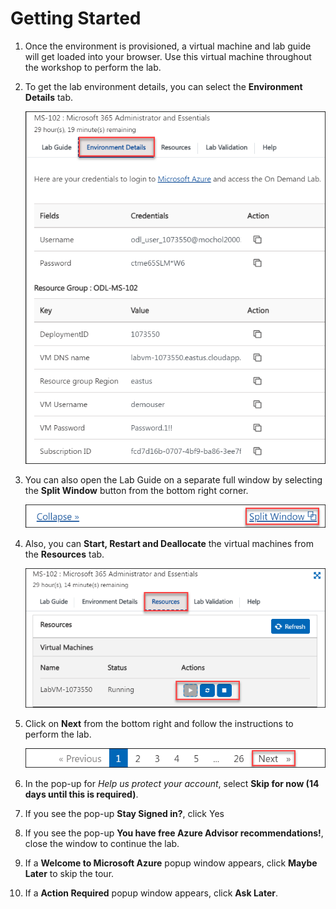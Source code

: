# Getting Started

1. Once the environment is provisioned, a virtual machine and lab guide will get loaded into your browser. Use this virtual machine throughout the workshop to perform the lab.

1. To get the lab environment details, you can select the **Environment Details** tab.

    ![](../Images/MS-102-image-21.png)

1. You can also open the Lab Guide on a separate full window by selecting the **Split Window** button from the bottom right corner.

    ![](../Images/MS-102-image-22.png)   

1. Also, you can **Start, Restart and Deallocate** the virtual machines from the **Resources** tab.

    ![](../Images/MS-102-image-24.png)

1. Click on **Next** from the bottom right and follow the instructions to perform the lab.

    ![](../Images/MS-102-image-23.png)   

1. In the pop-up for *Help us protect your account*, select **Skip for now (14 days until this is required)**.

1. If you see the pop-up **Stay Signed in?**, click Yes

1. If you see the pop-up **You have free Azure Advisor recommendations!**, close the window to continue the lab.

1. If a **Welcome to Microsoft Azure** popup window appears, click **Maybe Later** to skip the tour.

1. If a **Action Required** popup window appears, click **Ask Later**.
